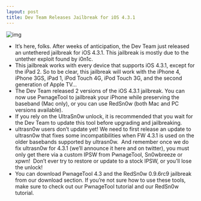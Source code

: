 ```yaml
---
layout: post
title: Dev Team Releases Jailbreak for iOS 4.3.1
---
```

![img](http://media.idownloadblog.com/wp-content/uploads/2010/11/PwnageTool.jpg)
* It’s here, folks. After weeks of anticipation, the Dev Team just released an untethered jailbreak for iOS 4.3.1. This jailbreak is mostly due to the untether exploit found by i0n1c.
* This jailbreak works with every device that supports iOS 4.3.1, except for the iPad 2. So to be clear, this jailbreak will work with the iPhone 4, iPhone 3GS, iPad 1, iPod Touch 4G, iPod Touch 3G, and the second generation of Apple TV…
* The Dev Team released 2 versions of the iOS 4.3.1 jailbreak. You can now use PwnageTool to jailbreak your iPhone while preserving the baseband (Mac only), or you can use RedSn0w (both Mac and PC versions available).
* If you rely on the UltraSn0w unlock, it is recommended that you wait for the Dev Team to update this tool before upgrading and jailbreaking.
* ultrasn0w users don’t update yet! We need to first release an update to ultrasn0w that fixes some incompatibilities when FW 4.3.1 is used on the older basebands supported by ultrasn0w.  And remember once we do fix ultrasn0w for 4.3.1 (we’ll announce it here and on twitter), you must only get there via a custom IPSW from PwnageTool, Sn0wbreeze or xpwn!  Don’t ever try to restore or update to a stock IPSW, or you’ll lose the unlock!
* You can download PwnageTool 4.3 and the RedSn0w 0.9.6rc9 jailbreak from our download section. If you’re not sure how to use these tools, make sure to check out our PwnageTool tutorial and our RedSn0w tutorial.

